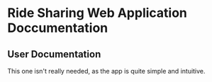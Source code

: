 # Ride Sharing Web Application Doccumentation

## User Documentation

This one isn't really needed, as the app is quite simple and intuitive. 